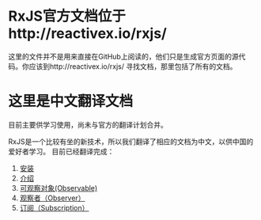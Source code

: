 # RxJS官方文档位于http://reactivex.io/rxjs/

这里的文件并不是用来直接在GitHub上阅读的，他们只是生成官方页面的源代码。你应该到http://reactivex.io/rxjs/ 寻找文档，那里包括了所有的文档。

# 这里是中文翻译文档

目前主要供学习使用，尚未与官方的翻译计划合并。

RxJS是一个比较有坐的新技术，所以我们翻译了相应的文档为中文，以供中国的爱好者学习。
目前已经翻译完成：

1. [安装](./installation.md)
2. [介绍](./introduction.md)
3. [可观察对象(Observable)](./observable.md)
4. [观察者（Observer）](./observer.md)
5. [订阅（Subscription）](./subscription)
